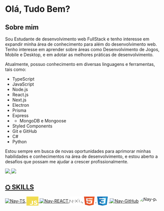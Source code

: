 # Olá, Tudo Bem?

## Sobre mim
Sou Estudante de desenvolvimento web FullStack e tenho interesse em expandir minha área de conhecimento para além do desenvolvimento web. Tenho interesse em aprender sobre áreas como Desenvolvimento de Jogos, Mobile e Desktop, e em adotar as melhores práticas de desenvolvimento.

Atualmente, possuo conhecimento em diversas linguagens e ferramentas, tais como:

+ TypeScript
+ JavaScript
+ Node.js
+ React.js
+ Next.js
+ Electron
+ Prisma
+ Express
+ + MongoDB e Mongoose
+ Styled Components
+ Git e GitHub
+ C#
+ Python


Estou sempre em busca de novas oportunidades para aprimorar minhas habilidades e conhecimentos na área de desenvolvimento, e estou aberto a desafios que possam me ajudar a crescer profissionalmente.

<div>
	<a href="https://github.com/Nnayuta">
	<img height="170em" src="https://github-readme-stats.vercel.app/api?username=Nnayuta&show_icons=true&include_all_commits=true&count_private=true&bg_color=45,8e2de2,4a00e0&title_color=fff&icon_color=fff&border_color=000&text_color=fff"/>
  <img height="170em" src="https://github-readme-stats.vercel.app/api/top-langs/?username=Nnayuta&layout=compact&langs_count=7&bg_color=45,8e2de2,4a00e0&title_color=fff&icon_color=fff&border_color=000&text_color=fff"/>
</div>
  
## ⛭ SKILLS
  
<div style="display: inline_block">
	<img align="center" alt="Nay-TS" height="30" width="40" src="https://cdn.jsdelivr.net/gh/devicons/devicon/icons/typescript/typescript-original.svg">
	<img align="center" alt="Nay-JS" height="30" width="40" src="https://raw.githubusercontent.com/devicons/devicon/master/icons/javascript/javascript-plain.svg">
	<img align="center" alt="Nay-REACT" height="30" width="40" src="https://cdn.jsdelivr.net/gh/devicons/devicon/icons/react/react-original.svg" />
	<img align="center" alt="Nay-NextJS" height="30" width="40" src="https://raw.githubusercontent.com/devicons/devicon/master/icons/nextjs/nextjs-original-wordmark.svg" />
	<img align="center" alt="Nay-HTML" height="30" width="40"  src="https://raw.githubusercontent.com/devicons/devicon/master/icons/html5/html5-original.svg">
	<img align="center" alt="Nay-CSS" height="30" width="40" src="https://raw.githubusercontent.com/devicons/devicon/master/icons/css3/css3-original.svg">
	<img align="center" alt="Nay-GitHub" height="30" width="40" src="https://cdn.jsdelivr.net/gh/devicons/devicon/icons/github/github-original.svg" />
	<img align="right" alt="Nay-pic" height="150" style="border-radius:50px;" src="http://github.com/nnayuta.png">
</div>
